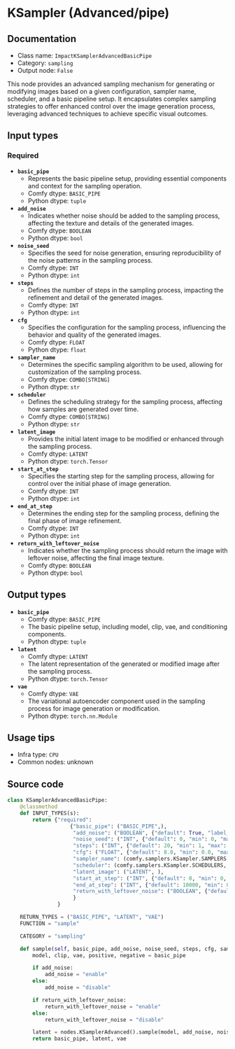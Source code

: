 # KSampler (Advanced/pipe)
## Documentation
- Class name: `ImpactKSamplerAdvancedBasicPipe`
- Category: `sampling`
- Output node: `False`

This node provides an advanced sampling mechanism for generating or modifying images based on a given configuration, sampler name, scheduler, and a basic pipeline setup. It encapsulates complex sampling strategies to offer enhanced control over the image generation process, leveraging advanced techniques to achieve specific visual outcomes.
## Input types
### Required
- **`basic_pipe`**
    - Represents the basic pipeline setup, providing essential components and context for the sampling operation.
    - Comfy dtype: `BASIC_PIPE`
    - Python dtype: `tuple`
- **`add_noise`**
    - Indicates whether noise should be added to the sampling process, affecting the texture and details of the generated images.
    - Comfy dtype: `BOOLEAN`
    - Python dtype: `bool`
- **`noise_seed`**
    - Specifies the seed for noise generation, ensuring reproducibility of the noise patterns in the sampling process.
    - Comfy dtype: `INT`
    - Python dtype: `int`
- **`steps`**
    - Defines the number of steps in the sampling process, impacting the refinement and detail of the generated images.
    - Comfy dtype: `INT`
    - Python dtype: `int`
- **`cfg`**
    - Specifies the configuration for the sampling process, influencing the behavior and quality of the generated images.
    - Comfy dtype: `FLOAT`
    - Python dtype: `float`
- **`sampler_name`**
    - Determines the specific sampling algorithm to be used, allowing for customization of the sampling process.
    - Comfy dtype: `COMBO[STRING]`
    - Python dtype: `str`
- **`scheduler`**
    - Defines the scheduling strategy for the sampling process, affecting how samples are generated over time.
    - Comfy dtype: `COMBO[STRING]`
    - Python dtype: `str`
- **`latent_image`**
    - Provides the initial latent image to be modified or enhanced through the sampling process.
    - Comfy dtype: `LATENT`
    - Python dtype: `torch.Tensor`
- **`start_at_step`**
    - Specifies the starting step for the sampling process, allowing for control over the initial phase of image generation.
    - Comfy dtype: `INT`
    - Python dtype: `int`
- **`end_at_step`**
    - Determines the ending step for the sampling process, defining the final phase of image refinement.
    - Comfy dtype: `INT`
    - Python dtype: `int`
- **`return_with_leftover_noise`**
    - Indicates whether the sampling process should return the image with leftover noise, affecting the final image texture.
    - Comfy dtype: `BOOLEAN`
    - Python dtype: `bool`
## Output types
- **`basic_pipe`**
    - Comfy dtype: `BASIC_PIPE`
    - The basic pipeline setup, including model, clip, vae, and conditioning components.
    - Python dtype: `tuple`
- **`latent`**
    - Comfy dtype: `LATENT`
    - The latent representation of the generated or modified image after the sampling process.
    - Python dtype: `torch.Tensor`
- **`vae`**
    - Comfy dtype: `VAE`
    - The variational autoencoder component used in the sampling process for image generation or modification.
    - Python dtype: `torch.nn.Module`
## Usage tips
- Infra type: `CPU`
- Common nodes: unknown


## Source code
```python
class KSamplerAdvancedBasicPipe:
    @classmethod
    def INPUT_TYPES(s):
        return {"required":
                    {"basic_pipe": ("BASIC_PIPE",),
                     "add_noise": ("BOOLEAN", {"default": True, "label_on": "enable", "label_off": "disable"}),
                     "noise_seed": ("INT", {"default": 0, "min": 0, "max": 0xffffffffffffffff}),
                     "steps": ("INT", {"default": 20, "min": 1, "max": 10000}),
                     "cfg": ("FLOAT", {"default": 8.0, "min": 0.0, "max": 100.0}),
                     "sampler_name": (comfy.samplers.KSampler.SAMPLERS, ),
                     "scheduler": (comfy.samplers.KSampler.SCHEDULERS, ),
                     "latent_image": ("LATENT", ),
                     "start_at_step": ("INT", {"default": 0, "min": 0, "max": 10000}),
                     "end_at_step": ("INT", {"default": 10000, "min": 0, "max": 10000}),
                     "return_with_leftover_noise": ("BOOLEAN", {"default": False, "label_on": "enable", "label_off": "disable"}),
                     }
                }

    RETURN_TYPES = ("BASIC_PIPE", "LATENT", "VAE")
    FUNCTION = "sample"

    CATEGORY = "sampling"

    def sample(self, basic_pipe, add_noise, noise_seed, steps, cfg, sampler_name, scheduler, latent_image, start_at_step, end_at_step, return_with_leftover_noise, denoise=1.0):
        model, clip, vae, positive, negative = basic_pipe

        if add_noise:
            add_noise = "enable"
        else:
            add_noise = "disable"

        if return_with_leftover_noise:
            return_with_leftover_noise = "enable"
        else:
            return_with_leftover_noise = "disable"

        latent = nodes.KSamplerAdvanced().sample(model, add_noise, noise_seed, steps, cfg, sampler_name, scheduler, positive, negative, latent_image, start_at_step, end_at_step, return_with_leftover_noise, denoise)[0]
        return basic_pipe, latent, vae

```
